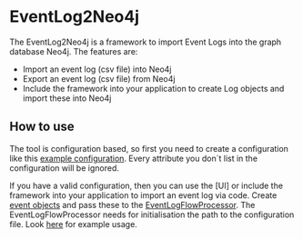 <h1>EventLog2Neo4j</h1>

The EventLog2Neo4j is a framework to import Event Logs into the graph database Neo4j. The features are:

<ul>
<li>Import an event log (csv file) into Neo4j</li>
<li>Export an event log (csv file) from Neo4j</li>
<li>Include the framework into your application to create Log objects and import these into Neo4j</li>
</ul>

<h2>How to use</h2>

The tool is configuration based, so first you need to create a configuration like this [example configuration](https://github.com/DanielFGA/CSVEventLog2Neo_Importer_and_Exporter/blob/master/example_configurations/CamundaDemoConfiguration.yml). Every attribute you don´t list in the configuration will be ignored.

If you have a valid configuration, then you can use the [UI] or include the framework into your application to import an event log via code. Create [event objects](https://github.com/DanielFGA/CSVEventLog2Neo_Importer_and_Exporter/blob/master/EventLog2Neo4JCore/src/main/java/de/haw/eventlog2neo4j/core/model/Event.java) and pass these to the [EventLogFlowProcessor](https://github.com/DanielFGA/CSVEventLog2Neo_Importer_and_Exporter/blob/master/EventLog2Neo4JCore/src/main/java/de/haw/eventlog2neo4j/core/processor/EventLogFlowProcessor.java). The EventLogFlowProcessor needs for initialisation the path to the configuration file. Look [here](https://github.com/DanielFGA/CSVEventLog2Neo_Importer_and_Exporter/blob/master/EventLog2Neo4JCamundaDemo/src/main/java/de/haw/eventlog2neo4j/camunda/demo/handler/DemoHistoryEventHandler.java) for example usage.